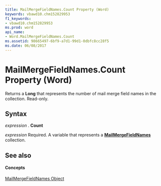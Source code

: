 ```yaml
---
title: MailMergeFieldNames.Count Property (Word)
keywords: vbawd10.chm152829953
f1_keywords:
- vbawd10.chm152829953
ms.prod: word
api_name:
- Word.MailMergeFieldNames.Count
ms.assetid: 98665497-6bf9-a7d1-99d1-0dbfc8cc28f5
ms.date: 06/08/2017
---
```



# MailMergeFieldNames.Count Property (Word)

Returns a **Long** that represents the number of mail merge field names in the collection. Read-only.


## Syntax

 _expression_ . **Count**

 _expression_ Required. A variable that represents a **[MailMergeFieldNames](mailmergefieldnames-object-word.md)** collection.


## See also


#### Concepts


[MailMergeFieldNames Object](mailmergefieldnames-object-word.md)

